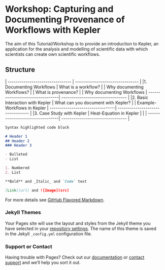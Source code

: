 # Workshop: Capturing and Documenting Provenance of Workflows with Kepler
The aim of this Tutorial/Workshop is to provide an introduction to Kepler, an application for the
analysis and modelling of scientific data with which scientists can create own scientific workflows.


## Structure
| -------------------------------- | -------------------------------- |
|1. Documenting Workflows          | What is a workflow?
|                                  | Why documenting Workflows?
|                                  | What is provenance?
|                                  | Why documenting Workflows
| ---------------------------------| --------------------------------- |
|2. Basic Interaction with Kepler  | What can you document with Kepler?
|                                  | Example-Workflows in Kepler
| ---------------------------------| --------------------------------- |
|3. Case Study with Kepler         | Heat-Equation in Kepler
|                                  |
| ---------------------------------| --------------------------------- |


```markdown
Syntax highlighted code block

# Header 1
## Header 2
### Header 3

- Bulleted
- List

1. Numbered
2. List

**Bold** and _Italic_ and `Code` text

[Link](url) and ![Image](src)
```

For more details see [GitHub Flavored Markdown](https://guides.github.com/features/mastering-markdown/).

### Jekyll Themes

Your Pages site will use the layout and styles from the Jekyll theme you have selected in your [repository settings](https://github.com/PAULUAPAUL/MOSD_Project/settings). The name of this theme is saved in the Jekyll `_config.yml` configuration file.

### Support or Contact

Having trouble with Pages? Check out our [documentation](https://help.github.com/categories/github-pages-basics/) or [contact support](https://github.com/contact) and we’ll help you sort it out.
